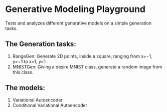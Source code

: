 # Generative Modeling Playground

Tests and analyzes different generative models on a simple generation tasks.

## The Generation tasks:
1. RangeGen:
    Generate 2D points, inside a square, ranging from x=−1, y=−1 to x=1, y=1.
2. MNISTGen:
    Giving a desire MNIST class, generate a random image from this class.

## The models:
1. Variational Autoencoder
2. Conditional Variational Autoencoder




